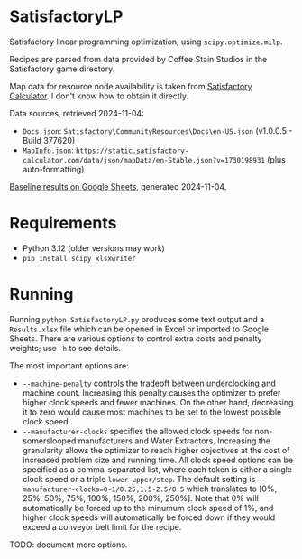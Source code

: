 # SatisfactoryLP

Satisfactory linear programming optimization, using `scipy.optimize.milp`.

Recipes are parsed from data provided by Coffee Stain Studios in the Satisfactory game directory.

Map data for resource node availability is taken from [Satisfactory Calculator](https://satisfactory-calculator.com/). I don't know how to obtain it directly.

Data sources, retrieved 2024-11-04:
- `Docs.json`: `Satisfactory\CommunityResources\Docs\en-US.json` (v1.0.0.5 - Build 377620)
- `MapInfo.json`: `https://static.satisfactory-calculator.com/data/json/mapData/en-Stable.json?v=1730198931` (plus auto-formatting)

[Baseline results on Google Sheets](https://docs.google.com/spreadsheets/d/1Vkklgd37jbtgURB6zjLq7--5rMnRe5FfQ9EoWpQuh40/edit?usp=sharing), generated 2024-11-04.

# Requirements
- Python 3.12 (older versions may work)
- `pip install scipy xlsxwriter`

# Running
Running `python SatisfactoryLP.py` produces some text output and a `Results.xlsx` file which can be opened in Excel or imported to Google Sheets. There are various options to control extra costs and penalty weights; use `-h` to see details.

The most important options are:
- `--machine-penalty` controls the tradeoff between underclocking and machine count. Increasing this penalty causes the optimizer to prefer higher clock speeds and fewer machines. On the other hand, decreasing it to zero would cause most machines to be set to the lowest possible clock speed.
- `--manufacturer-clocks` specifies the allowed clock speeds for non-somerslooped manufacturers and Water Extractors. Increasing the granularity allows the optimizer to reach higher objectives at the cost of increased problem size and running time. All clock speed options can be specified as a comma-separated list, where each token is either a single clock speed or a triple `lower-upper/step`. The default setting is `--manufacturer-clocks=0-1/0.25,1.5-2.5/0.5` which translates to [0%, 25%, 50%, 75%, 100%, 150%, 200%, 250%]. Note that 0% will automatically be forced up to the minumum clock speed of 1%, and higher clock speeds will automatically be forced down if they would exceed a conveyor belt limit for the recipe.

TODO: document more options.
